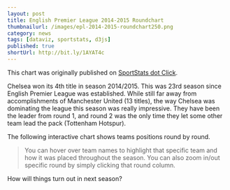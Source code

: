 ```yaml
---
layout: post
title: English Premier League 2014-2015 Roundchart
thumbnailurl: /images/epl-2014-2015-roundchart250.png
category: news
tags: [dataviz, sportstats, d3js]
published: true
shortUrl: http://bit.ly/1AYAT4c
---
```


This chart was originally published on [SportStats dot Click](http://sportstats.click).

Chelsea won its 4th title in season 2014/2015. This was 23rd season since English Premier League was established. While still far away from accomplishments of Manchester United (13 titles), the way Chelsea was dominating the league this season was really impressive. They have been the leader from round 1, and round 2 was the only time they let some other team lead the pack (Tottenham Hotspur).

The following interactive chart shows teams positions round by round.

> You can hover over team names to highlight that specific team and how it was placed throughout the season.  You can also zoom in/out specific round by simply clicking that round column.
    
<style>
text {
    font-family: Verdana, sans-serif;
}
text.lap {
    fill: #baa;
    font-size:7px;
}

text.label {
    fill: #000000;
    font-weight: normal;
    font-size: 9px;
}

text.label.marker {
    font-weight: bold;
    font-size:10px;
}

polyline.placing {
    fill: none;
    stroke-width: 4;
}

line.tickLine {
    stroke: #c9c9c9;
}

.lapped {
    background-color: #333333;
    stroke: #333333;
    fill: #333333;
}

.safety{
    background-color: #330000;
    stroke: #330000;
    fill: #330000;
}
</style>
<script type="text/javascript" src="https://cdnjs.cloudflare.com/ajax/libs/d3/3.5.5/d3.min.js"></script>

<script type="text/javascript">
// Dimensions.
var DIMENSIONS = getWindowDimensions();
//var WIDTH = DIMENSIONS.width - 100;    // 20 => padding.
//var HEIGHT = DIMENSIONS.height - 100;  // 50 => legend, title and padding.
var WIDTH = 756;    // 20 => padding.
var HEIGHT = 600;  // 50 => legend, title and padding.

// Insets.
var INSETS = {'left': 170, 'right': 170, 'top': 50, 'bottom': 50};

// Padding.
var PADDING = {'left': 20, 'right': 20, 'top': 15, 'bottom': 15};

// Tick-mark length.
var TICK_MARK_LENGTH = 8;

// Marker radius.
var MARKER_RADIUS = 10;

// Scales.
var SCALES = {};

// Transition duration.
var TRANSITION_DURATION = 1000;

// Opacity of dimmed and highlighted objects.
var REGULAR_OPACITY = 0.75;
var DIMMED_OPACITY = 0.05;
var HIGHLIGHT_OPACITY = 1.0;
var DIMMED_OPACITY_TEXT = 0.25;
var HIGHLIGHT_OPACITY_TEXT = 1.0;

// Zoom factors.
var ZOOM_PEAK = 6.0;
var ZOOM_SHOULDER = 3.0;

// Zooming.
var zoomed = false;

// Visualize when document has loaded.
//
window.onload = function() {

    // Load data.
    d3.json("/data/epl_2014_2015_roundchart.json", function(data) {

        // Check integrity.
        integrityCheck(data);

        // Sort laps on finishing order.
        data.laps.sort(function(a, b) {

            var aLaps = a.placing.length;
            var bLaps = b.placing.length;
            return aLaps == bLaps ? a.placing[aLaps - 1] - b.placing[bLaps - 1] : bLaps - aLaps;
        });

        // Process lap markers..
        data.pitstops = processLapMarkers(data, "pitstops");
        data.mechanical = processLapMarkers(data, "mechanical");
        data.accident = processLapMarkers(data, "accident");

        // Visualize the data.
        visualize(data);
    });
};

// Check data.
//
// data: the data to check.
//
function integrityCheck(data) {
    var laps = data.laps;
    var lapCount = data.lapCount;

    // Check lap data.
    checkLaps(laps, lapCount);
}
// Check lap data.
//
// laps: the lap data.
// lapCount: number of laps.
//
function checkLaps(laps, lapCount) {

    for (var j = 0;
         j < laps.length;
         j++) {

        // Has name?
        var name = laps[j].name;
        if (name == undefined || name.length == 0) {

            alert("Warning: invalid name for element " + j);
        }
        // Has color?
        var color = laps[j].color;
        if (color == undefined || color.length == 0) {

            alert("Warning: invalid color for element " + j);
        }
		
        // Has placings?
        var places = laps[j].placing;
        if (places == undefined) {

            alert("Warning: missing placings for element " + j + " (" + name + ")");
        }
        else if (places.length == 0 || places.length > lapCount + 1) {

            alert("Warning: invalid number of placings (" + places.length + ") for element " + j +
                " (" + name + ") - expected between 1 and " + (lapCount - 1));
        }

        // Check markers.
        var maxLaps = places.length;
        checkMarker(laps[j].pitstops, "pitstop", maxLaps, j, name);
        checkMarker(laps[j].mechanical, "mechanical", maxLaps, j, name);
        checkMarker(laps[j].accident, "accident", maxLaps, j, name);
    }

    for (var i = 0;
         i < lapCount;
         i++) {

        var positions = [];
        for (j = 0;
             j < laps.length;
             j++) {

            places = laps[j].placing;
            if (places.length > i) {

                // Valid placing?
                var placing = places[i];
                if (isNaN(placing) || placing < 1 || placing % 1 != 0) {

                    alert("Warning: invalid placing '" + placing + "' for " + laps[j].name)
                }
                else {

                    var count = positions[placing];
                    positions[placing] = isNaN(count) ? 1 : count + 1
                }
            }
        }

        // Check for duplicate/missing positions.
        for (j = 1;
             j < positions.length;
             j++) {

            count = positions[j];
            if (count != 1) {

                alert("Warning: data inconsistent: lap " + i + ", position " + j + ", count " + count);
            }
        }
    }
}

// Check integrity of marker data.
//
// marker: marker data.
// name: driver name.
// type: text description of marker.
// max: maximum allowed lap value of marker.
// index: index of driver in list.
//
function checkMarker(marker, type, max, index, name) {

    if (marker != undefined) {

        // Check marker.
        for (var i = 0;
             i < marker.length;
             i++) {

            var stop = marker[i];
            if (isNaN(stop) || stop < 0 || stop >= max || stop % 1 != 0) {

                alert("Warning: invalid " + type + " (" + stop + ") for element " + index + " (" + name + ")");
            }
        }
    }
}

// Check lapped data.
//
// lapped: the lapped data.
// lapCount: number of laps.
// driverCount: number of drivers.
//
function checkLapped(lapped, lapCount, driverCount) {

    if (lapped != undefined) {

        var lappedLength = lapped.length;
        if (lappedLength != lapCount) {

            alert("Lapped array length (" + lappedLength + ") incorrect - expected length " + lapCount);
        }

        for (var j = 1;
             j < lappedLength;
             j++) {

            // Valid position.
            var position = lapped[j];
            if (isNaN(position) || position % 1 != 0 || position < -1 || position > driverCount) {

                alert("Invalid lapped position: element " + j + " (" + position
                    + "); expected integer between -1 and " + driverCount);
            }
        }
    }
}

// Check safety car data.
//
// safety: safety car data.
// lapCount: number of laps.
//
function checkSafetyCar(safety, lapCount) {

    if (safety != undefined) {

        for (var i = 0;
             i < safety.length;
             i++) {

            // Valid lap?
            var lap = safety[i];
            if (isNaN(lap) || lap < 0 || lap % 1 != 0 || lap > lapCount) {

                alert("Invalid safety car lap: element " + i + " (" + lap
                    + "); expected integer between 0 and " + lapCount);
            }
        }
    }
}

// Process lap markers.
//
// data: lap data.
// key: marker key.
//
function processLapMarkers(data, key) {

    var markers = [];
    var p = 0;
    for (var i = 0;
         i < data.laps.length;
         i++) {

        var lapData = data.laps[i];
        var laps = lapData[key];
        if (laps != undefined) {
            for (var j = 0;
                 j < laps.length;
                 j++) {

                var lap = laps[j];
                var marker = {};
                marker.start = lapData.placing[0];
                marker.lap = lap;
                marker.placing = lapData.placing[lap];
                marker.name = lapData.name;

                markers[p++] = marker;
            }
        }
    }
    return markers;
}

// Create the visualization.
//
// data the lap data object.
//
function visualize(data) {

    // Configure scales.
    configureScales(data);

    var vis = d3.select('#chart')
        .append('svg:svg')
        .attr('width', WIDTH)
        .attr('height', HEIGHT)
        .attr('class', 'zoom');

    // Background rect to catch zoom clicks.
    vis.append('svg:rect')
        .attr('class', 'zoom')
        .attr('x', 0)
        .attr('y', 0)
        .attr('width', WIDTH)
        .attr('height', HEIGHT)
        .style('opacity', 0.0);

    // Add safety car element.
    addSafetyElement(vis, data.safety);

    // Add lapped element.
    addLappedElement(vis, data.lapped);

    // Lap tick-lines.
    addLapTickLines(vis, data.lapCount);

    // Lap labels.
    addLapLabels(vis, data.lapCount, SCALES.y.range()[0] - PADDING.bottom, '0.15em', 'top');
    addLapLabels(vis, data.lapCount, SCALES.y.range()[1] + PADDING.top, '0.15em', 'bottom');

    // Add placings poly-lines.
    addPlacingsLines(vis, data.laps);

    // Add name labels.
    addDriverLabels(vis, data.laps, 'pole', SCALES.x(0) - PADDING.right, 'end')
        .attr('y', function (d) {

            return SCALES.y(d.placing[0] - 1);
        });
    addDriverLabels(vis, data.laps, 'flag', SCALES.x(data.lapCount) + PADDING.left+5, 'start')
        .attr('y', function (d, i) {

            return SCALES.y(i);
        });

    // Add markers.
    addMarkers(vis, data.pitstops, "pitstop", "P");
    addMarkers(vis, data.mechanical, "mechanical", "M");
    addMarkers(vis, data.accident, "accident", "X");

    // Listen for clicks -> zoom.
    vis.selectAll('.zoom')
        .on("click", function() {

            toggleZoom(vis, d3.mouse(this)[0]);
        });
}

// Configure the scales.
//
// data: data set.
//
function configureScales(data) {

    SCALES.x = d3.scale.linear()
        .domain([0, data.lapCount])
        .range([INSETS.left, WIDTH - INSETS.right]);

    SCALES.y = d3.scale.linear()
        .domain([0, data.laps.length - 1])
        .range([INSETS.top, HEIGHT - INSETS.bottom]);

    SCALES.clr = d3.scale.category20();
}

// Highlight driver.
//
// vis: the data visualization root.
// index: index of driver to highlight.
//
function highlight(vis, name) {

    // Dim others.
    vis.selectAll('polyline').transition()
        .duration(500)
        .delay(100)
//        .classed("highlighted", function(d){
//            return d.name == name ? HIGHLIGHT_OPACITY : DIMMED_OPACITY;
//        })
//            classed("highglighted", true)
//            classed("highglighted", false)
        .style('opacity', function(d) {
            return d.name == name ? HIGHLIGHT_OPACITY : DIMMED_OPACITY;
        });

    vis.selectAll('circle').transition()
        .duration(500)
        .delay(100)
        .style('opacity', function(d) {
            return d.name == name ? HIGHLIGHT_OPACITY : DIMMED_OPACITY;
        });

    vis.selectAll('text.label').transition()
        .duration(500)
        .delay(100)
        .style('opacity', function(d) {
            return d.name == name ? HIGHLIGHT_OPACITY_TEXT : DIMMED_OPACITY_TEXT;
        });
}

// Remove highlights.
//
// vis: the data visualization root.
//
function unhighlight(vis) {

    // Reset opacity.
    vis.selectAll('polyline').transition()
        .duration(500)
        .delay(100)
        .style('opacity', REGULAR_OPACITY);
    vis.selectAll('circle').transition()
        .duration(500)
        .delay(100)
        .style('opacity', HIGHLIGHT_OPACITY);
    vis.selectAll('text.label').transition()
        .duration(500)
        .delay(100)
        .style('opacity', HIGHLIGHT_OPACITY);
}

// Zoom/unzoom.
//
// vis: the data visualization root.
// mouseX: x-coordinate of mouse click.
//
function toggleZoom(vis, mouseX) {

    // Get lap of mouse-click position.
    var lap = Math.round(SCALES.x.invert(mouseX));

    // Clamp to domain.
    var domain = SCALES.x.domain();
    lap = Math.max(domain[0], Math.min(domain[1], lap));

    // Specify transform.
    var xform = zoomed ? unzoomXform : zoomXform;
    zoomed = !zoomed;

    // Transition tick lines.
    vis.selectAll('line.tickLine')
        .transition()
        .duration(TRANSITION_DURATION)
        .attr("x1", function(d) {

            return SCALES.x(xform(d + 0.5, lap))
        })
        .attr("x2", function(d) {

            return SCALES.x(xform(d + 0.5, lap))
        });

    // Transition tick labels.
    vis.selectAll('text.lap')
        .transition()
        .duration(TRANSITION_DURATION)
        .attr("x", function(d) {

            return SCALES.x(xform(d, lap))
        });

    // Transition safety elements.
    vis.selectAll('rect.safety')
        .transition()
        .duration(TRANSITION_DURATION)
        .attr('x', function(d) {

            return SCALES.x(xform(d - 0.5, lap));
        })
        .attr('width', function(d) {

            return SCALES.x(xform(d + 0.5, lap)) - SCALES.x(xform(d - 0.5, lap));
        });

    // Transition lapped elements.
    vis.selectAll('rect.lapped')
        .transition()
        .duration(TRANSITION_DURATION)
        .attr('x', function(d, i) {

            return SCALES.x(xform(i + 0.5, lap));
        })
        .attr('width', function(d, i) {

            return SCALES.x(xform(i + 1.5, lap)) - SCALES.x(xform(i + 0.5, lap));
        });

    // Transition lapped elements.
    vis.selectAll('polyline.placing')
        .transition()
        .duration(TRANSITION_DURATION)
        .attr('points', function(d) {

            var points = [];
            for (var i = 0;
                 i < d.placing.length;
                 i++) {

                points[i] = SCALES.x(xform(i, lap)) + ',' + SCALES.y(d.placing[i] - 1);
            }

            if (points.length > 0) {

                points.push(SCALES.x(xform(i - 0.5, lap)) + ',' + SCALES.y(d.placing[i - 1] - 1));
            }

            return points.join(' ');
        });

    // Transition markers (circles).
    vis.selectAll('circle.marker')
        .transition()
        .duration(TRANSITION_DURATION)
        .attr('cx', function(d) {

            return SCALES.x(xform(d.lap, lap));
        });

    // Transition markers (labels).
    vis.selectAll('text.label.marker')
        .transition()
        .duration(TRANSITION_DURATION)
        .attr('x', function(d) {

            return SCALES.x(xform(d.lap, lap));
        });
}

/**
 * The zooming function is piecewise linear.  It divides the x-axis into several sections each of which is zoomed by
 * a different amount.  The closer the zone is to the zoom centre, the higher the zoom factor.
 *
 * | NO ZOOM | ZOOM_SHOULDER | ZOOM_PEAK | ZOOM_SHOULDER | NO ZOOM |
 *
 * ZOOM_PEAK is applied where on the lap where the user clicked.
 * ZOOM_SHOULDER is applied to the laps either side of this.
 * No zoom is applied elsewhere.
 *
 * @param x the x-coordinate to transform using the zooming function.
 * @param lap the lap the user clicked on.
 */
function zoomXform(x, lap) {

    // The x-axis domain.
    var domain = SCALES.x.domain();
    var step = domain[1] - domain[0];

    // What is the increment between each lap after zooming.
    var inc = lap <= domain[0] || lap >= domain[1] ?
        step / (ZOOM_PEAK + ZOOM_SHOULDER - 2.0 + step) :
        step / (ZOOM_PEAK + 2.0 * ZOOM_SHOULDER - 3.0 + step);

    // The zoom centre is mid-lap.
    lap += 0.5;

    // The transformed version of x.
    var z = 0.0;

    // Beyond upper shoulder.
    if (x > lap + 1.0) z = (x + ZOOM_PEAK + 2.0 * ZOOM_SHOULDER - 3.0) * inc;

    // Upper shoulder.
    else if (x > lap) z = ((x - lap + 1.0) * ZOOM_SHOULDER + lap + ZOOM_PEAK - 2.0) * inc;

    // Peak.
    else if (x > lap - 1.0) z = ((x - lap + 1.0) * ZOOM_PEAK + lap + ZOOM_SHOULDER - 2.0) * inc;

    // Lower shoulder.
    else if (x > lap - 2.0)   z = ((x - lap + 2.0) * ZOOM_SHOULDER + lap - 2.0) * inc;

    // Below lower shoulder.
    else z = (x - domain[0]) * inc;

    return z;
}

function unzoomXform(x) {

    return x;
}

// Add safety car laps (rectangle elements).
//
// vis: the data visualization root.
// data: safety car laps.
//
function addSafetyElement(vis, data) {

    if (data != undefined) {

        var y = SCALES.y.range()[0];
        var height = SCALES.y.range()[1] - y;
        var width = SCALES.x(1) - SCALES.x(0);

        vis.selectAll('rect.safety')
            .data(data)
            .enter()
            .append('svg:rect')
            .attr('class', 'safety zoom')
            .attr('x', function(d) {

                return SCALES.x(d - 0.5);
            })
            .attr('y', function() {

                return y;
            })
            .attr('height', function() {

                return height;
            })
            .attr('width', function() {

                return width;
            });
    }
}

// Add lapped rectangle elements.
//
// vis: the data visualization root.
// data: the lapped data.
//
function addLappedElement(vis, data) {

    if (data != undefined) {

        var width = SCALES.x(1) - SCALES.x(0);

        vis.selectAll('rect.lapped')
            .data(data)
            .enter()
            .append('svg:rect')
            .attr('class', 'lapped zoom')
            .attr('x', function(d, i) {

                return SCALES.x(i + 0.5);
            })
            .attr('y', function(d) {

                return SCALES.y(d > 0 ? d - 1.5 : 0);
            })
            .attr('height', function(d) {

                return d > 0 ? SCALES.y.range()[1] - SCALES.y(d - 1.5) : 0;
            })
            .attr('width', function(d) {

                return d > 0 ? width : 0;
            });
    }
}
// Add lap tick-lines.
//
// vis: the data visualization root.
// lapCount: number of laps.
//
function addLapTickLines(vis, lapCount) {

    vis.selectAll('line.tickLine')
        .data(SCALES.x.ticks(lapCount))
        .enter().append('svg:line')
        .attr('class', 'tickLine zoom')
        .attr('x1', function(d) {
            return SCALES.x(d);
        })
        .attr('x2', function(d) {
            return SCALES.x(d);
        })
        .attr('y1', SCALES.y.range()[0] - TICK_MARK_LENGTH)
        .attr('y2', SCALES.y.range()[1] + TICK_MARK_LENGTH)
        .attr('visibility', function(d) {

            return d <= lapCount ? 'visible' : 'hidden'
        });
}

// Add lap labels.
//
// vis: the data visualization root.
// data: lap data.
// y: y position of labels.
// dy: y offset.
// cssClass: CSS class id.
//
function addLapLabels(vis, data, y, dy, cssClass) {

    vis.selectAll('text.lap.' + cssClass)
        .data(SCALES.x.ticks(data))
        .enter().append('svg:text')
        .attr('class', 'lap ' + cssClass + ' zoom')
        .attr('x', function(d) {

            return SCALES.x(d);
        })
        .attr('y', y)
        .attr('dy', dy)
        .attr('text-anchor', 'middle')
        .text(function(d, i) {

            return i > 0 ? i : '';
        });
}

// Add placings polyline elements.
//
// vis: the visualization root.
// laps: lap data.
//
function addPlacingsLines(vis, laps) {

    vis.selectAll('polyline.placing')
        .data(laps)
        .enter()
        .append('svg:polyline')
        .attr('class', 'placing zoom')
        .attr('points', function(d) {

            var points = [];
            for (var i = 0;
                 i < d.placing.length;
                 i++) {

                points[i] = SCALES.x(i) + ',' + SCALES.y(d.placing[i] - 1);
            }

            if (points.length > 0)
                points.push(SCALES.x(i - 0.5) + ',' + SCALES.y(d.placing[i - 1] - 1));

            return points.join(' ');
        })
        .style('stroke', function(d) {

             return (vis, d.color);
        })
        .on('mouseover', function(d) {

            highlight(vis, d.name);

        })
        .on('mouseout', function() {

            unhighlight(vis);
        })
        ;
}

// Add driver name labels.
//
// vis: the data visualization root.
// laps: the lap data.
// cssClass: CSS class id.
// textAnchor: text-anchor value.
//
function addDriverLabels(vis, laps, cssClass, x, textAnchor) {

    return vis.selectAll('text.label.' + cssClass)
        .data(laps)
        .enter()
        .append('svg:text')
        .attr('class', 'label ' + cssClass)
        .attr('x', x)
        .attr('dy', '0.05em')
        .attr('text-anchor', textAnchor)
        .text(function(d) {

            return d.name;
        })
        .style('fill', function(d) {

//            return "rgb(69, 69, 69)";
            return (vis, d.color);
        })
        .on('mouseover', function(d) {

            highlight(vis, d.name);
        })
        .on('mouseout', function() {

            unhighlight(vis);

        });
}

// Add markers.
//
// vis: the visualization root.
// data: marker data.
// class: marker sub-class.
// label: marker label.
//
function addMarkers(vis, data, cssClass, label) {
    label = label || "P";

    // Place circle glyph.
    vis.selectAll("circle.marker." + cssClass)
        .data(data)
        .enter()
        .append("svg:circle")
        .attr("class", "marker " + cssClass + " zoom")
        .attr("cx", function(d) {

            return SCALES.x(d.lap);
        })
        .attr("cy", function(d) {

            return SCALES.y(d.placing - 1);
        })
        .attr("r", MARKER_RADIUS)
        .style("fill", function(d) {
			//return color;
            return SCALES.clr(d.start);

        })
        .on('mouseover', function(d) {

            highlight(vis, d.name);
        })
        .on('mouseout', function() {

            unhighlight(vis);
        });

    // Place text.
    vis.selectAll("text.label.marker." + cssClass)
        .data(data)
        .enter()
        .append("svg:text")
        .attr("class", "label marker " + cssClass + " zoom")
        .attr("x", function(d) {

            return SCALES.x(d.lap);
        })
        .attr("y", function(d) {

            return SCALES.y(d.placing - 1);
        })
        .attr("dy", "0.35em")
        .attr("text-anchor", "middle")
        .text(label)
        .on('mouseover', function(d) {

            highlight(vis, d.name);
        })
        .on('mouseout', function() {

            unhighlight(vis);
        });
}

// Gets the window dimensions.
//
function getWindowDimensions() {

    var width = 630;
    var height = 460;
    if (document.body && document.body.offsetWidth) {

        width = document.body.offsetWidth;
        height = document.body.offsetHeight;
    }

    if (document.compatMode == 'CSS1Compat' && document.documentElement && document.documentElement.offsetWidth) {

        width = document.documentElement.offsetWidth;
        height = document.documentElement.offsetHeight;
    }

    if (window.innerWidth && window.innerHeight) {

        width = window.innerWidth;
        height = window.innerHeight;
    }

    return {'width': width, 'height': height};
}
</script>

<div id="chart"></div>

How will things turn out in next season?